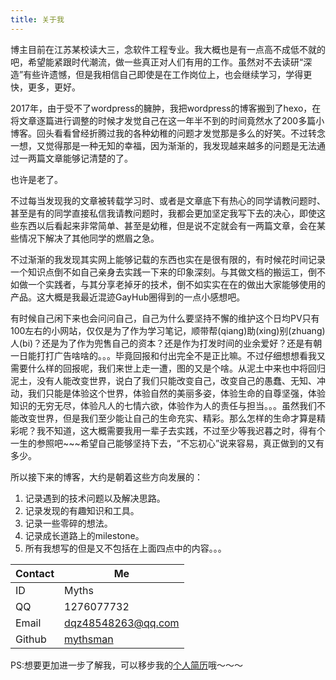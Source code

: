 ```yaml
---
title: 关于我
---
```


博主目前在江苏某校读大三，念软件工程专业。我大概也是有一点高不成低不就的吧，希望能紧跟时代潮流，做一些真正对人们有用的工作。虽然对不去读研“深造”有些许遗憾，但是我相信自己即使是在工作岗位上，也会继续学习，学得更快，更多，更好。

2017年，由于受不了wordpress的臃肿，我把wordpress的博客搬到了hexo，在将文章逐篇进行调整的时候才发觉自己在这一年半不到的时间竟然水了200多篇小博客。回头看看曾经折腾过我的各种幼稚的问题才发觉那是多么的好笑。不过转念一想，又觉得那是一种无知的幸福，因为渐渐的，我发现越来越多的问题是无法通过一两篇文章能够记清楚的了。

也许是老了。

不过每当发现我的文章被转载学习时、或者是文章底下有热心的同学请教问题时、甚至是有的同学直接私信我请教问题时，我都会更加坚定我写下去的决心，即使这些东西以后看起来非常简单、甚至是幼稚，但是说不定就会有一两篇文章，会在某些情况下解决了其他同学的燃眉之急。

不过渐渐的我发现其实网上能够记载的东西也实在是很有限的，有时候花时间记录一个知识点倒不如自己亲身去实践一下来的印象深刻。与其做文档的搬运工，倒不如做一个实践者，与其分享老掉牙的技术，倒不如实实在在的做出大家能够使用的产品。这大概是我最近混迹GayHub圈得到的一点小感想吧。

有时候自己闲下来也会问问自己，自己为什么要坚持不懈的维护这个日均PV只有100左右的小网站，仅仅是为了作为学习笔记，顺带帮(qiang)助(xing)别(zhuang)人(bi)？还是为了作为兜售自己的资本？还是作为打发时间的业余爱好？还是有朝一日能打打广告啥啥的。。。毕竟回报和付出完全不是正比嘛。不过仔细想想看我又需要什么样的回报呢，我们来世上走一遭，图的又是个啥。从泥土中来也中将回归泥土，没有人能改变世界，说白了我们只能改变自己，改变自己的愚蠢、无知、冲动，我们只能是体验这个世界，体验自然的美丽多姿，体验生命的自尊坚强，体验知识的无穷无尽，体验凡人的七情六欲，体验作为人的责任与担当。。。虽然我们不能改变世界，但是我们至少能让自己的生命充实、精彩。那么怎样的生命才算是精彩呢？我不知道，这大概需要我用一辈子去实践，不过至少等我迟暮之时，得有个一生的参照吧~~~希望自己能够坚持下去，“不忘初心”说来容易，真正做到的又有多少。

所以接下来的博客，大约是朝着这些方向发展的：

1. 记录遇到的技术问题以及解决思路。
2. 记录发现的有趣知识和工具。
3. 记录一些零碎的想法。
4. 记录成长道路上的milestone。
5. 所有我想写的但是又不包括在上面四点中的内容。。。

|Contact|Me|
|---|---|
|ID|Myths|
|QQ|1276077732|
|Email|dqz48548263@qq.com|
|Github|[mythsman](https://github.com/mythsman)|

PS:想要更加进一步了解我，可以移步我的[个人简历](https://blog.mythsman.com/cv/)哦～～～